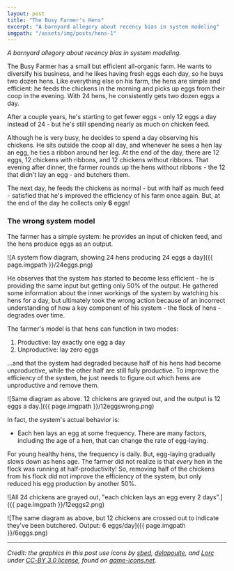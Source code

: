 ```yaml
---
layout: post
title: "The Busy Farmer's Hens"
excerpt: "A barnyard allegory about recency bias in system modeling"
imgpath: "/assets/img/posts/hens-1"
---
```


*A barnyard allegory about recency bias in system modeling.*

The Busy Farmer has a small but efficient all-organic farm. He wants to diversify his business, and he likes having fresh eggs each day, so he buys two dozen hens. Like everything else on his farm, the hens are simple and efficient: he feeds the chickens in the morning and picks up eggs from their coop in the evening. With 24 hens, he consistently gets two dozen eggs a day.

After a couple years, he's starting to get fewer eggs - only 12 eggs a day instead of 24 - but he's still spending nearly as much on chicken feed.

Although he is very busy, he decides to spend a day observing his chickens. He sits outside the coop all day, and whenever he sees a hen lay an egg, he ties a ribbon around her leg. At the end of the day, there are 12 eggs, 12 chickens with ribbons, and 12 chickens without ribbons. That evening after dinner, the farmer rounds up the hens without ribbons - the 12 that didn't lay an egg - and butchers them.

The next day, he feeds the chickens as normal - but with half as much feed - satisfied that he's improved the efficiency of his farm once again. But, at the end of the day he collects only **6** eggs!

### The wrong system model

The farmer has a simple system: he provides an input of chicken feed, and the hens produce eggs as an output.

![A system flow diagram, showing 24 hens producing 24 eggs a day]({{ page.imgpath }}/24eggs.png)

He observes that the system has started to become less efficient - he is providing the same input but getting only 50% of the output. He gathered some information about the inner workings of the system by watching his hens for a day, but ultimately took the wrong action because of an incorrect understanding of how a key component of his system - the flock of hens - degrades over time.

The farmer's model is that hens can function in two modes:

1. Productive: lay exactly one egg a day
2. Unproductive: lay zero eggs

...and that the system had degraded because half of his hens had become unproductive, while the other half are still fully productive. To improve the efficiency of the system, he just needs to figure out which hens are unproductive and remove them.

![Same diagram as above. 12 chickens are grayed out, and the output is 12 eggs a day.]({{ page.imgpath }}/12eggswrong.png)

In fact, the system's actual behavior is:

* Each hen lays an egg at some frequency. There are many factors, including the age of a hen, that can change the rate of egg-laying.

For young healthy hens, the frequency is daily. But, egg-laying gradually slows down as hens age. The farmer did not realize is that *every* hen in the flock was running at half-productivity! So, removing half of the chickens from his flock did not improve the efficiency of the system, but only reduced his egg production by another 50%.

![All 24 chickens are grayed out, "each chicken lays an egg every 2 days".]({{ page.imgpath }}/12eggs2.png)

![The same diagram as above, but 12 chickens are crossed out to indicate they've been butchered. Output: 6 eggs/day]({{ page.imgpath }}/6eggs.png)

---

*Credit: the graphics in this post use icons by [sbed](https://opengameart.org/content/95-game-icons), [delapouite](https://delapouite.com/), and [Lorc](https://lorcblog.blogspot.com/) under [CC-BY 3.0 license](https://creativecommons.org/licenses/by/3.0/), found on [game-icons.net](https://game-icons.net).*
